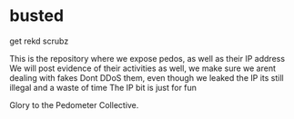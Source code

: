 # busted
get rekd scrubz


This is the repository where we expose pedos, as well as their IP address
We will post evidence of their activities as well, we make sure we arent dealing with fakes
Dont DDoS them, even though we leaked the IP its still illegal and a waste of time
The IP bit is just for fun

Glory to the Pedometer Collective.
